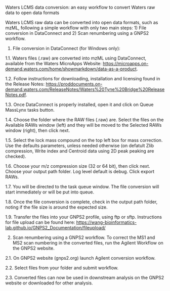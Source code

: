 
Waters LCMS data conversion: an easy workflow to convert Waters raw data to open data formats


Waters LCMS raw data can be converted into open data formats, such as mzML, following a simple workflow with only two main steps: 1) File conversion in DataConnect and 2) Scan renumbering using a GNPS2 workflow.


1) File conversion in DataConnect (for Windows only):
   
1.1. Waters files (.raw) are converted into mzML using DataConnect, available from the Waters MicroApps Website: https://microapps.on-demand.waters.com/home/showmarkdown/data-as-a-product. 

1.2. Follow instructions for downloading, installation and licensing found in the Release Notes: https://proddocuments.on-demand.waters.com/ReleaseNotes/Waters%20Tyne%20Bridge%20ReleaseNotes.pdf.

1.3. Once DataConnect is properly installed, open it and click on Queue MassLynx tasks button. 

1.4. Choose the folder where the RAW files (.raw) are. Select the files on the Available RAWs window (left) and they will be moved to the Selected RAWs window (right), then click next.

1.5. Select the lock mass compound on the top left box for mass correction. Use the defaults parameters, unless needed otherwise (on defatult Zlib compression, Write index and Centroid data using 2D peak peaking are checked). 

1.6. Choose your m/z compression size (32 or 64 bit), then click next. Choose your output path folder. Log level default is debug. Click export RAWs.

1.7. You will be directed to the task queue window. The file conversion will start immediately or will be put into queue.

1.8. Once the file conversion is complete, check in the output path folder, noting if the file size is around the expected size.

1.9. Transfer the files into your GNPS2 profile, using ftp or sftp. Instructions for file upload can be found here: https://wang-bioinformatics-lab.github.io/GNPS2_Documentation/fileupload/


2) Scan renumbering using a GNPS2 workflow.
To correct the MS1 and MS2 scan numbering in the converted files, run the Agilent Workflow on the GNPS2 website.

2.1. On GNPS2 website (gnps2.org) launch Agilent conversion workflow.

2.2. Select files from your folder and submit workflow.

2.3. Converted files can now be used in downstream analysis on the GNPS2 website or downloaded for other analysis.
